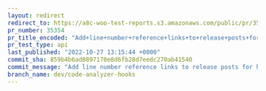 ```yaml
---
layout: redirect
redirect_to: https://a8c-woo-test-reports.s3.amazonaws.com/public/pr/35354/api/index.html
pr_number: 35354
pr_title_encoded: "Add+line+number+reference+links+to+release+posts+for+hooks"
pr_test_type: api
last_published: "2022-10-27 13:15:44 +0000"
commit_sha: 859b4b6ad0897170e8d6fb28d7eedc270ab41540
commit_message: "Add line number reference links to release posts for hooks"
branch_name: dev/code-analyzer-hooks
---
```

